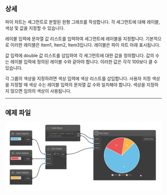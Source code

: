 ## 상세

파이 차트는 세그먼트로 분할된 원형 그래프를 작성합니다. 각 세그먼트에 대해 레이블, 색상 및 값을 지정할 수 있습니다.

레이블 입력에 문자열 값 리스트를 입력하여 세그먼트에 레이블을 지정합니다. 기본적으로 이러한 레이블은 Item1, Item2, Item3입니다. 레이블은 파이 차트 아래 표시됩니다.

값 입력에 double 값 리스트를 삽입하여 각 세그먼트에 대한 값을 정의합니다. 값의 수는 레이블 입력에 정의된 레이블 수와 같아야 합니다. 이러한 값은 각각 100보다 클 수 있습니다.

각 그룹의 색상을 지정하려면 색상 입력에 색상 리스트를 삽입합니다. 사용자 지정 색상을 지정할 때 색상 수는 레이블 입력의 문자열 값 수와 일치해야 합니다. 색상을 지정하지 않으면 임의의 색상이 사용됩니다.

___
## 예제 파일

![Pie Chart](./CoreNodeModelsWpf.Charts.PieChartNodeModel_img.jpg)

